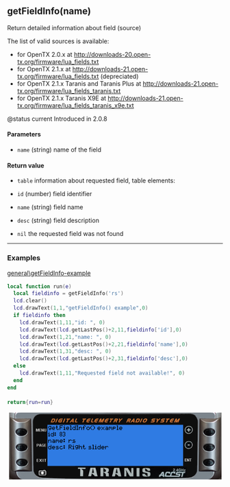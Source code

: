 <!-- This file was generated by the script. Do not edit it, any changes will be lost! -->

## getFieldInfo(name)



Return detailed information about field (source)

The list of valid sources is available:
* for OpenTX 2.0.x at http://downloads-20.open-tx.org/firmware/lua_fields.txt
* for OpenTX 2.1.x at http://downloads-21.open-tx.org/firmware/lua_fields.txt (depreciated)
* for OpenTX 2.1.x Taranis and Taranis Plus at http://downloads-21.open-tx.org/firmware/lua_fields_taranis.txt
* for OpenTX 2.1.x Taranis X9E at http://downloads-21.open-tx.org/firmware/lua_fields_taranis_x9e.txt

@status current Introduced in 2.0.8


#### Parameters

* `name` (string) name of the field



#### Return value

* `table` information about requested field, table elements:
 * `id`   (number) field identifier 
 * `name` (string) field name 
 * `desc` (string) field description 

* `nil` the requested field was not found





---

### Examples

<a class="dlbtn" href="https://raw.githubusercontent.com/opentx/lua-reference-guide/master/general\getFieldInfo-example.lua">general\getFieldInfo-example</a>

```lua
local function run(e)
  local fieldinfo = getFieldInfo('rs')
  lcd.clear()
  lcd.drawText(1,1,"getFieldInfo() example",0)
  if fieldinfo then 
    lcd.drawText(1,11,"id: ", 0)
    lcd.drawText(lcd.getLastPos()+2,11,fieldinfo['id'],0)
    lcd.drawText(1,21,"name: ", 0)
    lcd.drawText(lcd.getLastPos()+2,21,fieldinfo['name'],0)
    lcd.drawText(1,31,"desc: ", 0)
    lcd.drawText(lcd.getLastPos()+2,31,fieldinfo['desc'],0)
  else
    lcd.drawText(1,11,"Requested field not available!", 0)    
  end
end

return{run=run}
```

![](getFieldInfo-example.png)

